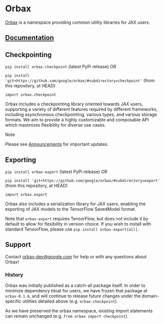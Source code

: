 # Orbax

[Orbax](https://orbax.readthedocs.io/en/latest/) is a
namespace providing common utility libraries for JAX users.

## [Documentation](https://orbax.readthedocs.io/en/latest/)

## Checkpointing

`pip install orbax-checkpoint` (latest PyPi release) OR

`pip install 'git+https://github.com/google/orbax/#subdirectory=checkpoint'`
(from this repository, at HEAD)

`import orbax.checkpoint`

Orbax includes a checkpointing library oriented towards JAX users, supporting a
variety of different features required by different frameworks, including
asynchronous checkpointing, various types, and various storage formats.
We aim to provide a highly customizable and composable API which maximizes
flexibility for diverse use cases.

> [!NOTE]
> Please see
[Announcements](https://orbax.readthedocs.io/en/latest/orbax_checkpoint_announcements.html)
for important updates.


## Exporting

`pip install orbax-export` (latest PyPi release) OR

`pip install 'git+https://github.com/google/orbax/#subdirectory=export'`
(from this repository, at HEAD)

`import orbax.export`

Orbax also includes a serialization library for JAX users, enabling the
exporting of JAX models to the TensorFlow SavedModel format.

Note that `orbax-export` requires TensorFlow, but does not include it by default
to allow for flexibility in version choice. If you wish to install with standard
TensorFlow, please use `pip install orbax-export[all]`.


## Support

Contact orbax-dev@google.com for help or with any questions about Orbax!

### History

Orbax was initially published as a catch-all package itself. In order to
minimize dependency bloat for users, we have frozen that package at
`orbax-0.1.6`, and will continue to release future changes under the
domain-specific utilities detailed above (e.g. `orbax-checkpoint`).

As we have preserved the orbax namespace, existing import statements can remain
unchanged (e.g. `from orbax import checkpoint`).
